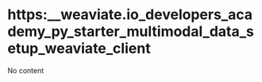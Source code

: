 # https:\_\_weaviate.io_developers_academy_py_starter_multimodal_data_setup_weaviate_client

No content
